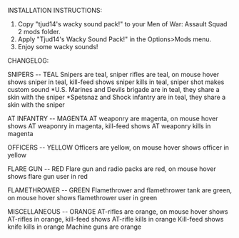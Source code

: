 INSTALLATION INSTRUCTIONS:
1. Copy "tjud14's wacky sound pack!" to your Men of War: Assault Squad 2 mods folder.
2. Apply "Tjud14's Wacky Sound Pack!" in the Options>Mods menu.
3. Enjoy some wacky sounds!


CHANGELOG:

SNIPERS -- TEAL
Snipers are teal, sniper rifles are teal, on mouse hover shows sniper in teal, kill-feed shows sniper kills in teal, sniper shot makes custom sound
*U.S. Marines and Devils brigade are in teal, they share a skin with the sniper
*Spetsnaz and Shock infantry are in teal, they share a skin with the sniper

AT INFANTRY -- MAGENTA
AT weaponry are magenta, on mouse hover shows AT weaponry in magenta, kill-feed shows AT weaponry kills in magenta

OFFICERS -- YELLOW
Officers are yellow, on mouse hover shows officer in yellow

FLARE GUN -- RED
Flare gun and radio packs are red, on mouse hover shows flare gun user in red

FLAMETHROWER -- GREEN
Flamethrower and flamethrower tank are green, on mouse hover shows flamethrower user in green

MISCELLANEOUS -- ORANGE
AT-rifles are orange, on mouse hover shows AT-rifles in orange, kill-feed shows AT-rifle kills in orange
Kill-feed shows knife kills in orange
Machine guns are orange
